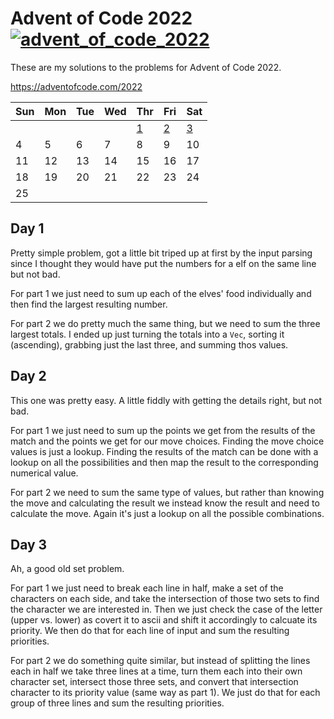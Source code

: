 # Advent of Code 2022 [![advent_of_code_2022](https://github.com/ExcaliburZero/advent_of_code_2022/actions/workflows/main.yml/badge.svg)](https://github.com/ExcaliburZero/advent_of_code_2022/actions/workflows/main.yml)
These are my solutions to the problems for Advent of Code 2022.

https://adventofcode.com/2022

| Sun | Mon | Tue | Wed | Thr | Fri | Sat |
|----|----|----|----|----|----|----|
| | | | | [1](#day-1) | [2](#day-2) | [3](#day-3) |
| 4 | 5 | 6 | 7 | 8 | 9 | 10 |
| 11 | 12 | 13 | 14 | 15 | 16 | 17 |
| 18 | 19 | 20 | 21 | 22 | 23 | 24 |
| 25 | | | | | | |

## Day 1
Pretty simple problem, got a little bit triped up at first by the input parsing since I thought they would have put the numbers for a elf on the same line but not bad.

For part 1 we just need to sum up each of the elves' food individually and then find the largest resulting number.

For part 2 we do pretty much the same thing, but we need to sum the three largest totals. I ended up just turning the totals into a `Vec`, sorting it (ascending), grabbing just the last three, and summing thos values.

## Day 2
This one was pretty easy. A little fiddly with getting the details right, but not bad.

For part 1 we just need to sum up the points we get from the results of the match and the points we get for our move choices. Finding the move choice values is just a lookup. Finding the results of the match can be done with a lookup on all the possibilities and then map the result to the corresponding numerical value.

For part 2 we need to sum the same type of values, but rather than knowing the move and calculating the result we instead know the result and need to calculate the move. Again it's just a lookup on all the possible combinations.

## Day 3
Ah, a good old set problem.

For part 1 we just need to break each line in half, make a set of the characters on each side, and take the intersection of those two sets to find the character we are interested in. Then we just check the case of the letter (upper vs. lower) as covert it to ascii and shift it accordingly to calcuate its priority. We then do that for each line of input and sum the resulting priorities.

For part 2 we do something quite similar, but instead of splitting the lines each in half we take three lines at a time, turn them each into their own character set, intersect those three sets, and convert that intersection character to its priority value (same way as part 1). We just do that for each group of three lines and sum the resulting priorities.